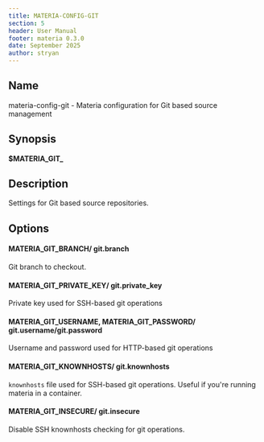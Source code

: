 ```yaml
---
title: MATERIA-CONFIG-GIT
section: 5
header: User Manual
footer: materia 0.3.0
date: September 2025
author: stryan
---
```


## Name
materia-config-git - Materia configuration for Git based source management

## Synopsis

**$MATERIA_GIT_<option-name>**

## Description

Settings for Git based source repositories.

## Options

#### **MATERIA_GIT_BRANCH**/ **git.branch**

Git branch to checkout.

#### **MATERIA_GIT_PRIVATE_KEY**/ **git.private_key**

Private key used for SSH-based git operations

#### **MATERIA_GIT_USERNAME**, **MATERIA_GIT_PASSWORD**/ **git.username/git.password**

Username and password used for HTTP-based git operations

#### **MATERIA_GIT_KNOWNHOSTS**/ **git.knownhosts**

`knownhosts` file used for SSH-based git operations. Useful if you're running materia in a container.

#### **MATERIA_GIT_INSECURE**/ **git.insecure**

Disable SSH knownhosts checking for git operations.

